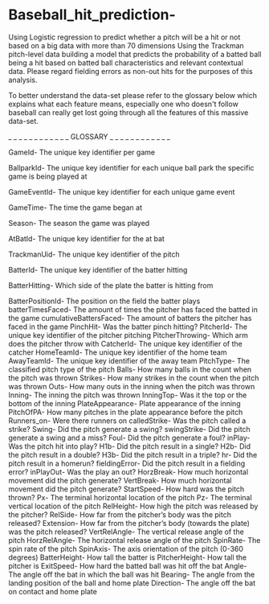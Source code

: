# Baseball_hit_prediction-
 Using Logistic regression to predict whether a pitch will be a hit or not based on a big data with more than 70 dimensions  Using the Trackman pitch-level data building a model that predicts the probability of a batted ball being a hit based on batted ball characteristics and relevant contextual data. Please regard fielding errors as non-out hits for the purposes of this analysis.

To better understand the data-set please refer to the glossary below which explains what each feature means, especially one who doesn't follow baseball can really get lost going through all the features of this massive data-set. 

_ _ _ _ _ _ _ _ _ _ _ _ GLOSSARY _ _ _ _ _ _ _ _ _ _ _ _

GameId- The unique key identifier per game 

BallparkId- The unique key identifier for each unique ball park the specific game is being played at 

GameEventId- The unique key identifier for each unique game event 

GameTime- The time the game began at 

Season- The season the game was played 

AtBatId- The unique key identifier for the at bat 

TrackmanUid- The unique key identifier of the pitch 

BatterId- The unique key identifier of the batter hitting 

BatterHitting- Which side of the plate the batter is hitting from 

BatterPositionId- The position on the field the batter plays 
batterTimesFaced- The amount of times the pitcher has faced the batted in the game 
cumulativeBattersFaced- The amount of batters the pitcher has faced in the game 
PinchHit- Was the batter pinch hitting? 
PitcherId- The unique key identifier of the pitcher pitching 
PitcherThrowing- Which arm does the pitcher throw with 
CatcherId- The unique key identifier of the catcher 
HomeTeamId- The unique key identifier of the home team 
AwayTeamId- The unique key identifier of the away team 
PitchType- The classified pitch type of the pitch 
Balls- How many balls in the count when the pitch was thrown 
Strikes- How many strikes in the count when the pitch was thrown 
Outs- How many outs in the inning when the pitch was thrown 
Inning- The inning the pitch was thrown 
InningTop- Was it the top or the bottom of the inning 
PlateAppearance- Plate appearance of the inning 
PitchOfPA- How many pitches in the plate appearance before the pitch 
Runners_on- Were there runners on 
calledStrike- Was the pitch called a strike? 
Swing- Did the pitch generate a swing? 
swingStrike- Did the pitch generate a swing and a miss? 
Foul- Did the pitch generate a foul? 
inPlay- Was the pitch hit into play? 
H1b- Did the pitch result in a single? 
H2b- Did the pitch result in a double? 
H3b- Did the pitch result in a triple? 
hr- Did the pitch result in a homerun? 
fieldingError- Did the pitch result in a fielding error? 
inPlayOut- Was the play an out? 
HorzBreak- How much horizontal movement did the pitch generate? 
VertBreak- How much horizontal movement did the pitch generate? 
StartSpeed- How hard was the pitch thrown? 
Px- The terminal horizontal location of the pitch 
Pz- The terminal vertical location of the pitch 
RelHeight- How high the pitch was released by the pitcher? 
RelSide- How far from the pitcher’s body was the pitch released? 
Extension- How far from the pitcher’s body (towards the plate) was the pitch released? 
VertRelAngle- The vertical release angle of the pitch 
HorzRelAngle- The horizontal release angle of the pitch 
SpinRate- The spin rate of the pitch 
SpinAxis- The axis orientation of the pitch (0-360 degrees) 
BatterHeight- How tall the batter is 
PitcherHeight- How tall the pitcher is 
ExitSpeed- How hard the batted ball was hit off the bat 
Angle- The angle off the bat in which the ball was hit 
Bearing- The angle from the landing position of the ball and home plate 
Direction- The angle off the bat on contact and home plate 
